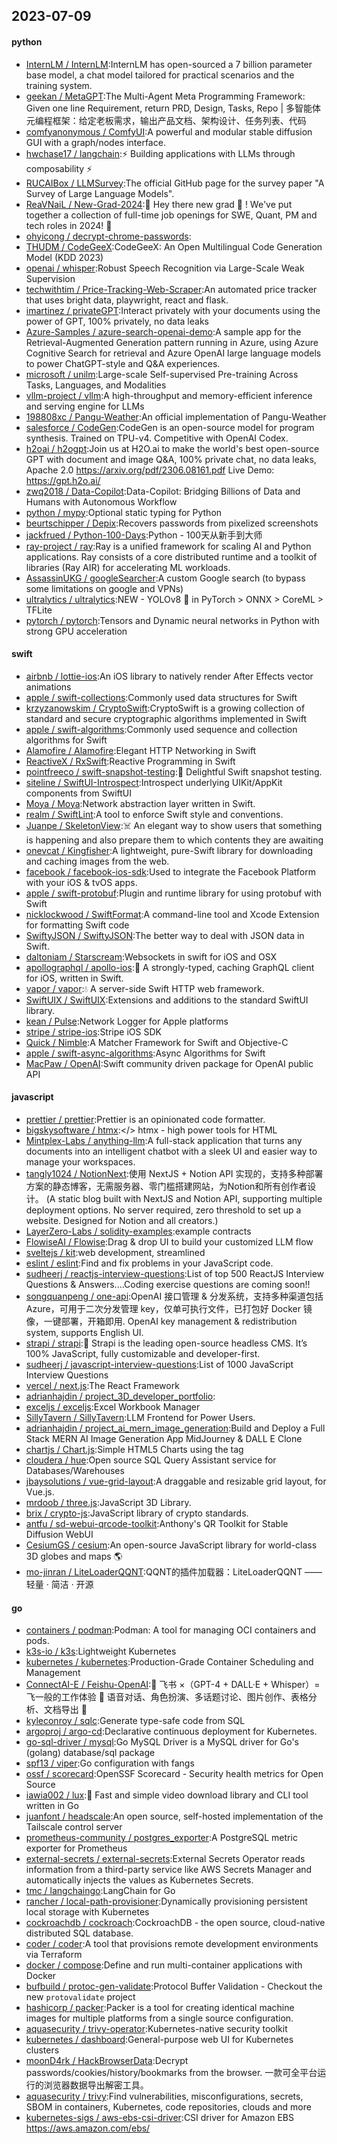 ## 2023-07-09

#### python
* [InternLM / InternLM](https://github.com/InternLM/InternLM):InternLM has open-sourced a 7 billion parameter base model, a chat model tailored for practical scenarios and the training system.
* [geekan / MetaGPT](https://github.com/geekan/MetaGPT):The Multi-Agent Meta Programming Framework: Given one line Requirement, return PRD, Design, Tasks, Repo | 多智能体元编程框架：给定老板需求，输出产品文档、架构设计、任务列表、代码
* [comfyanonymous / ComfyUI](https://github.com/comfyanonymous/ComfyUI):A powerful and modular stable diffusion GUI with a graph/nodes interface.
* [hwchase17 / langchain](https://github.com/hwchase17/langchain):⚡
Building applications with LLMs through composability
⚡
* [RUCAIBox / LLMSurvey](https://github.com/RUCAIBox/LLMSurvey):The official GitHub page for the survey paper "A Survey of Large Language Models".
* [ReaVNaiL / New-Grad-2024](https://github.com/ReaVNaiL/New-Grad-2024):👋
Hey there new grad
🎉
! We've put together a collection of full-time job openings for SWE, Quant, PM and tech roles in 2024!
🚀
* [ohyicong / decrypt-chrome-passwords](https://github.com/ohyicong/decrypt-chrome-passwords):
* [THUDM / CodeGeeX](https://github.com/THUDM/CodeGeeX):CodeGeeX: An Open Multilingual Code Generation Model (KDD 2023)
* [openai / whisper](https://github.com/openai/whisper):Robust Speech Recognition via Large-Scale Weak Supervision
* [techwithtim / Price-Tracking-Web-Scraper](https://github.com/techwithtim/Price-Tracking-Web-Scraper):An automated price tracker that uses bright data, playwright, react and flask.
* [imartinez / privateGPT](https://github.com/imartinez/privateGPT):Interact privately with your documents using the power of GPT, 100% privately, no data leaks
* [Azure-Samples / azure-search-openai-demo](https://github.com/Azure-Samples/azure-search-openai-demo):A sample app for the Retrieval-Augmented Generation pattern running in Azure, using Azure Cognitive Search for retrieval and Azure OpenAI large language models to power ChatGPT-style and Q&A experiences.
* [microsoft / unilm](https://github.com/microsoft/unilm):Large-scale Self-supervised Pre-training Across Tasks, Languages, and Modalities
* [vllm-project / vllm](https://github.com/vllm-project/vllm):A high-throughput and memory-efficient inference and serving engine for LLMs
* [198808xc / Pangu-Weather](https://github.com/198808xc/Pangu-Weather):An official implementation of Pangu-Weather
* [salesforce / CodeGen](https://github.com/salesforce/CodeGen):CodeGen is an open-source model for program synthesis. Trained on TPU-v4. Competitive with OpenAI Codex.
* [h2oai / h2ogpt](https://github.com/h2oai/h2ogpt):Join us at H2O.ai to make the world's best open-source GPT with document and image Q&A, 100% private chat, no data leaks, Apache 2.0 https://arxiv.org/pdf/2306.08161.pdf Live Demo: https://gpt.h2o.ai/
* [zwq2018 / Data-Copilot](https://github.com/zwq2018/Data-Copilot):Data-Copilot: Bridging Billions of Data and Humans with Autonomous Workflow
* [python / mypy](https://github.com/python/mypy):Optional static typing for Python
* [beurtschipper / Depix](https://github.com/beurtschipper/Depix):Recovers passwords from pixelized screenshots
* [jackfrued / Python-100-Days](https://github.com/jackfrued/Python-100-Days):Python - 100天从新手到大师
* [ray-project / ray](https://github.com/ray-project/ray):Ray is a unified framework for scaling AI and Python applications. Ray consists of a core distributed runtime and a toolkit of libraries (Ray AIR) for accelerating ML workloads.
* [AssassinUKG / googleSearcher](https://github.com/AssassinUKG/googleSearcher):A custom Google search (to bypass some limitations on google and VPNs)
* [ultralytics / ultralytics](https://github.com/ultralytics/ultralytics):NEW - YOLOv8 🚀 in PyTorch > ONNX > CoreML > TFLite
* [pytorch / pytorch](https://github.com/pytorch/pytorch):Tensors and Dynamic neural networks in Python with strong GPU acceleration

#### swift
* [airbnb / lottie-ios](https://github.com/airbnb/lottie-ios):An iOS library to natively render After Effects vector animations
* [apple / swift-collections](https://github.com/apple/swift-collections):Commonly used data structures for Swift
* [krzyzanowskim / CryptoSwift](https://github.com/krzyzanowskim/CryptoSwift):CryptoSwift is a growing collection of standard and secure cryptographic algorithms implemented in Swift
* [apple / swift-algorithms](https://github.com/apple/swift-algorithms):Commonly used sequence and collection algorithms for Swift
* [Alamofire / Alamofire](https://github.com/Alamofire/Alamofire):Elegant HTTP Networking in Swift
* [ReactiveX / RxSwift](https://github.com/ReactiveX/RxSwift):Reactive Programming in Swift
* [pointfreeco / swift-snapshot-testing](https://github.com/pointfreeco/swift-snapshot-testing):📸
Delightful Swift snapshot testing.
* [siteline / SwiftUI-Introspect](https://github.com/siteline/SwiftUI-Introspect):Introspect underlying UIKit/AppKit components from SwiftUI
* [Moya / Moya](https://github.com/Moya/Moya):Network abstraction layer written in Swift.
* [realm / SwiftLint](https://github.com/realm/SwiftLint):A tool to enforce Swift style and conventions.
* [Juanpe / SkeletonView](https://github.com/Juanpe/SkeletonView):☠️
An elegant way to show users that something is happening and also prepare them to which contents they are awaiting
* [onevcat / Kingfisher](https://github.com/onevcat/Kingfisher):A lightweight, pure-Swift library for downloading and caching images from the web.
* [facebook / facebook-ios-sdk](https://github.com/facebook/facebook-ios-sdk):Used to integrate the Facebook Platform with your iOS & tvOS apps.
* [apple / swift-protobuf](https://github.com/apple/swift-protobuf):Plugin and runtime library for using protobuf with Swift
* [nicklockwood / SwiftFormat](https://github.com/nicklockwood/SwiftFormat):A command-line tool and Xcode Extension for formatting Swift code
* [SwiftyJSON / SwiftyJSON](https://github.com/SwiftyJSON/SwiftyJSON):The better way to deal with JSON data in Swift.
* [daltoniam / Starscream](https://github.com/daltoniam/Starscream):Websockets in swift for iOS and OSX
* [apollographql / apollo-ios](https://github.com/apollographql/apollo-ios):📱
A strongly-typed, caching GraphQL client for iOS, written in Swift.
* [vapor / vapor](https://github.com/vapor/vapor):💧
A server-side Swift HTTP web framework.
* [SwiftUIX / SwiftUIX](https://github.com/SwiftUIX/SwiftUIX):Extensions and additions to the standard SwiftUI library.
* [kean / Pulse](https://github.com/kean/Pulse):Network Logger for Apple platforms
* [stripe / stripe-ios](https://github.com/stripe/stripe-ios):Stripe iOS SDK
* [Quick / Nimble](https://github.com/Quick/Nimble):A Matcher Framework for Swift and Objective-C
* [apple / swift-async-algorithms](https://github.com/apple/swift-async-algorithms):Async Algorithms for Swift
* [MacPaw / OpenAI](https://github.com/MacPaw/OpenAI):Swift community driven package for OpenAI public API

#### javascript
* [prettier / prettier](https://github.com/prettier/prettier):Prettier is an opinionated code formatter.
* [bigskysoftware / htmx](https://github.com/bigskysoftware/htmx):</> htmx - high power tools for HTML
* [Mintplex-Labs / anything-llm](https://github.com/Mintplex-Labs/anything-llm):A full-stack application that turns any documents into an intelligent chatbot with a sleek UI and easier way to manage your workspaces.
* [tangly1024 / NotionNext](https://github.com/tangly1024/NotionNext):使用 NextJS + Notion API 实现的，支持多种部署方案的静态博客，无需服务器、零门槛搭建网站，为Notion和所有创作者设计。 (A static blog built with NextJS and Notion API, supporting multiple deployment options. No server required, zero threshold to set up a website. Designed for Notion and all creators.)
* [LayerZero-Labs / solidity-examples](https://github.com/LayerZero-Labs/solidity-examples):example contracts
* [FlowiseAI / Flowise](https://github.com/FlowiseAI/Flowise):Drag & drop UI to build your customized LLM flow
* [sveltejs / kit](https://github.com/sveltejs/kit):web development, streamlined
* [eslint / eslint](https://github.com/eslint/eslint):Find and fix problems in your JavaScript code.
* [sudheerj / reactjs-interview-questions](https://github.com/sudheerj/reactjs-interview-questions):List of top 500 ReactJS Interview Questions & Answers....Coding exercise questions are coming soon!!
* [songquanpeng / one-api](https://github.com/songquanpeng/one-api):OpenAI 接口管理 & 分发系统，支持多种渠道包括 Azure，可用于二次分发管理 key，仅单可执行文件，已打包好 Docker 镜像，一键部署，开箱即用. OpenAI key management & redistribution system, supports English UI.
* [strapi / strapi](https://github.com/strapi/strapi):🚀 Strapi is the leading open-source headless CMS. It’s 100% JavaScript, fully customizable and developer-first.
* [sudheerj / javascript-interview-questions](https://github.com/sudheerj/javascript-interview-questions):List of 1000 JavaScript Interview Questions
* [vercel / next.js](https://github.com/vercel/next.js):The React Framework
* [adrianhajdin / project_3D_developer_portfolio](https://github.com/adrianhajdin/project_3D_developer_portfolio):
* [exceljs / exceljs](https://github.com/exceljs/exceljs):Excel Workbook Manager
* [SillyTavern / SillyTavern](https://github.com/SillyTavern/SillyTavern):LLM Frontend for Power Users.
* [adrianhajdin / project_ai_mern_image_generation](https://github.com/adrianhajdin/project_ai_mern_image_generation):Build and Deploy a Full Stack MERN AI Image Generation App MidJourney & DALL E Clone
* [chartjs / Chart.js](https://github.com/chartjs/Chart.js):Simple HTML5 Charts using the <canvas> tag
* [cloudera / hue](https://github.com/cloudera/hue):Open source SQL Query Assistant service for Databases/Warehouses
* [jbaysolutions / vue-grid-layout](https://github.com/jbaysolutions/vue-grid-layout):A draggable and resizable grid layout, for Vue.js.
* [mrdoob / three.js](https://github.com/mrdoob/three.js):JavaScript 3D Library.
* [brix / crypto-js](https://github.com/brix/crypto-js):JavaScript library of crypto standards.
* [antfu / sd-webui-qrcode-toolkit](https://github.com/antfu/sd-webui-qrcode-toolkit):Anthony's QR Toolkit for Stable Diffusion WebUI
* [CesiumGS / cesium](https://github.com/CesiumGS/cesium):An open-source JavaScript library for world-class 3D globes and maps
🌎
* [mo-jinran / LiteLoaderQQNT](https://github.com/mo-jinran/LiteLoaderQQNT):QQNT的插件加载器：LiteLoaderQQNT —— 轻量 · 简洁 · 开源

#### go
* [containers / podman](https://github.com/containers/podman):Podman: A tool for managing OCI containers and pods.
* [k3s-io / k3s](https://github.com/k3s-io/k3s):Lightweight Kubernetes
* [kubernetes / kubernetes](https://github.com/kubernetes/kubernetes):Production-Grade Container Scheduling and Management
* [ConnectAI-E / Feishu-OpenAI](https://github.com/ConnectAI-E/Feishu-OpenAI):🎒
飞书 ×（GPT-4 + DALL·E + Whisper）= 飞一般的工作体验
🚀
语音对话、角色扮演、多话题讨论、图片创作、表格分析、文档导出
🚀
* [kyleconroy / sqlc](https://github.com/kyleconroy/sqlc):Generate type-safe code from SQL
* [argoproj / argo-cd](https://github.com/argoproj/argo-cd):Declarative continuous deployment for Kubernetes.
* [go-sql-driver / mysql](https://github.com/go-sql-driver/mysql):Go MySQL Driver is a MySQL driver for Go's (golang) database/sql package
* [spf13 / viper](https://github.com/spf13/viper):Go configuration with fangs
* [ossf / scorecard](https://github.com/ossf/scorecard):OpenSSF Scorecard - Security health metrics for Open Source
* [iawia002 / lux](https://github.com/iawia002/lux):👾
Fast and simple video download library and CLI tool written in Go
* [juanfont / headscale](https://github.com/juanfont/headscale):An open source, self-hosted implementation of the Tailscale control server
* [prometheus-community / postgres_exporter](https://github.com/prometheus-community/postgres_exporter):A PostgreSQL metric exporter for Prometheus
* [external-secrets / external-secrets](https://github.com/external-secrets/external-secrets):External Secrets Operator reads information from a third-party service like AWS Secrets Manager and automatically injects the values as Kubernetes Secrets.
* [tmc / langchaingo](https://github.com/tmc/langchaingo):LangChain for Go
* [rancher / local-path-provisioner](https://github.com/rancher/local-path-provisioner):Dynamically provisioning persistent local storage with Kubernetes
* [cockroachdb / cockroach](https://github.com/cockroachdb/cockroach):CockroachDB - the open source, cloud-native distributed SQL database.
* [coder / coder](https://github.com/coder/coder):A tool that provisions remote development environments via Terraform
* [docker / compose](https://github.com/docker/compose):Define and run multi-container applications with Docker
* [bufbuild / protoc-gen-validate](https://github.com/bufbuild/protoc-gen-validate):Protocol Buffer Validation - Checkout the new `protovalidate` project
* [hashicorp / packer](https://github.com/hashicorp/packer):Packer is a tool for creating identical machine images for multiple platforms from a single source configuration.
* [aquasecurity / trivy-operator](https://github.com/aquasecurity/trivy-operator):Kubernetes-native security toolkit
* [kubernetes / dashboard](https://github.com/kubernetes/dashboard):General-purpose web UI for Kubernetes clusters
* [moonD4rk / HackBrowserData](https://github.com/moonD4rk/HackBrowserData):Decrypt passwords/cookies/history/bookmarks from the browser. 一款可全平台运行的浏览器数据导出解密工具。
* [aquasecurity / trivy](https://github.com/aquasecurity/trivy):Find vulnerabilities, misconfigurations, secrets, SBOM in containers, Kubernetes, code repositories, clouds and more
* [kubernetes-sigs / aws-ebs-csi-driver](https://github.com/kubernetes-sigs/aws-ebs-csi-driver):CSI driver for Amazon EBS https://aws.amazon.com/ebs/
